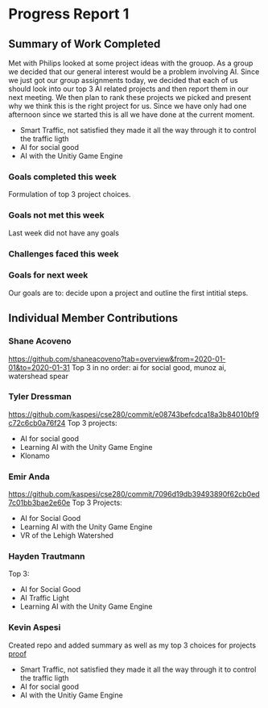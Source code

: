# Progress Report 1
## Summary of Work Completed
Met with Philips looked at some project ideas with the grouop.  As a group we decided that our general interest would be a problem involving AI.  Since we just got our group assignments today, we decided that each of us should look into our top 3 AI related projects and then report them in our next meeting.  We then plan to rank these projects we picked and present why we think this is the right project for us.  Since we have only had one afternoon since we started this is all we have done at the current moment.  

- Smart Traffic, not satisfied they made it all the way through it to control the traffic ligth 
- AI for social good
- AI with the Unitiy Game Engine 

### Goals completed this week
Formulation of top 3 project choices.

### Goals not met this week 
Last week did not have any goals

### Challenges faced this week

### Goals for next week
Our goals are to: decide upon a project and outline the first intitial steps.

## Individual Member Contributions

### Shane Acoveno
https://github.com/shaneacoveno?tab=overview&from=2020-01-01&to=2020-01-31 
Top 3 in no order:
ai for social good,
munoz ai,
watershead spear

### Tyler Dressman
https://github.com/kaspesi/cse280/commit/e08743befcdca18a3b84010bf9c72c6cb0a76f24
Top 3 projects:
- AI for social good
- Learning AI with the Unity Game Engine
- Klonamo

### Emir Anda
https://github.com/kaspesi/cse280/commit/7096d19db39493890f62cb0ed7c01bb3bae2e60e
Top 3 Projects:
- AI for Social Good
- Learning AI with the Unity Game Engine
- VR of the Lehigh Watershed 

### Hayden Trautmann
Top 3:
- AI for Social Good
- AI Traffic Light
- Learning AI with the Unity Game Engine


### Kevin Aspesi
Created repo and added summary as well as my top 3 choices for projects [proof](https://github.com/kaspesi/cse280/commit/267493c9aed266e9a8df869a89fef86100969009)
- Smart Traffic, not satisfied they made it all the way through it to control the traffic ligth
- AI for social good
- AI with the Unitiy Game Engine

